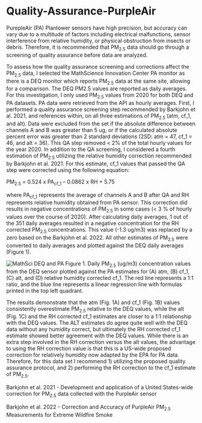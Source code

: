 # Quality-Assurance-PurpleAir

PurepleAir (PA) Plantower sensors have high precision, but accuracy can vary due to a multitude of factors including electrical malfunctions, sensor interference from relative humidity, or physical obstruction from insects or debris. Therefore, it is recommended that PM<sub>2.5</sub> data should go through a screening of quality assurance before data are analyzed. 

To assess how the quality assurance screening and corrections affect the PM<sub>2.5</sub> data, I selected the MathScience Innovation Center PA monitor as there is a DEQ monitor which reports PM<sub>2.5</sub> data at the same site, allowing for a comparison. The DEQ PM2.5 values are reported as daily averages. For this investigation, I only used PM<sub>2.5</sub> values from 2020 for both DEQ and PA datasets. PA data were retrieved from the API as hourly averages. First, I performed a quality assurance screening step recommended by Barkjohn et al. 2021, and references within, on all three estimations of PM<sub>2.5</sub> (atm, cf_1, and alt). Data were excluded from the set if  the absolute difference between channels A and B was greater than 5 ug, or if the calculated absolute percent error was greater than 2 standard deviations (2SD: atm = 47, cf_1 = 46, and alt = 36). This QA step removed  < 2% of the total hourly values for the year 2020. In addition to the QA screening, I considered a fourth estimation of PM<sub>2.5</sub> utilizing the relative humidity correction recommended by Barkjohn et al. 2021. For this estimate, cf_1 values that passed the QA step were corrected using the following equation:

PM<sub>2.5</sub> = 0.524 x PA<sub>cf_1</sub> – 0.0862 x RH + 5.75

where PA<sub>cf_1</sub> represents the average of channels A and B after QA and RH represents relative humidity obtained from PA sensor. This correction did results in negative concentrations of PM<sub>2.5</sub> in some cases (< 3 % of hourly values over the course of 2020). After calculating daily averages, 1 out of the 351 daily averages resulted in a negative concentration for the RH corrected PM<sub>2.5</sub> concentrations. This value (-1.3 ug/m3) was replaced by a zero based on the Barkjohn et al. 2022. All other estimates of PM<sub>2.5</sub> were converted to daily averages and plotted against the DEQ daily averages (Figure 1). 

![MathSci DEQ and PA](https://user-images.githubusercontent.com/121312601/226421992-9999d437-ed02-4868-adbb-47b418987b67.png)
Figure 1. Daily PM<sub>2.5</sub> (ug/m3) concentration values from the DEQ sensor plotted against the PA estimates for (A) atm, (B) cf_1, (C) alt, and (D) relative humidity corrected cf_1. The red line represents a 1:1 ratio, and the blue line represents a linear regression line with formulas printed in the top left quadrant.

The results demonstrate that the atm (Fig. 1A) and cf_1 (Fig. 1B) values consistently overestimate PM<sub>2.5</sub> relative to the DEQ values, while the alt (Fig. 1C) and the RH corrected cf_1 estimates are closer to a 1:1 relationship with the DEQ values. The ALT estimates do agree quite well with the DEQ data without any humidity correct, but ultimately the RH corrected cf_1 estimate showed better agreement with the DEQ values. While there is an extra step involved in the RH correction versus the alt values, the advantage to using the RH correction value is that this is a US-wide proposed correction for relatively humidity now adapted by the EPA for PA data. Therefore, for this data set I recommend 1) utilizing the proposed quality assurance protocol, and 2) performing the RH correction to the cf_1 estimate of PM<sub>2.5</sub>.
	
Barkjohn et al. 2021 - Development and application of a United States-wide correction for PM<sub>2.5</sub> data collected with the PurpleAir sensor

Barkjohn et al. 2022 - Correction and Accuracy of PurpleAir PM<sub>2.5</sub> Measurements for Extreme Wildfire Smoke
